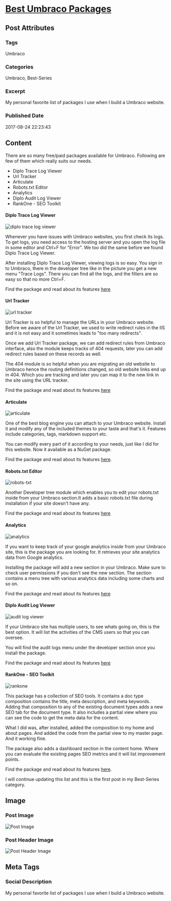 # [Best Umbraco Packages](https://www.abhith.net/post/best-umbraco-packages/)
## Post Attributes
### Tags
Umbraco
### Categories
Umbraco, Best-Series
### Excerpt
My personal favorite list of packages I use when I build a Umbraco website.
### Published Date
2017-08-24 22:23:43
## Content
 There are so many free/paid packages available for Umbraco. Following are few of them which really suits our needs.

- Diplo Trace Log Viewer
- Url Tracker
- Articulate
- Robots.txt Editor
- Analytics
- Diplo Audit Log Viewer 
- RankOne - SEO Toolkit

#### Diplo Trace Log Viewer

![diplo trace log viewer](trace-logs-w.png)

Whenever you have issues with Umbraco websites, you first check its logs. To get logs, you need access to the hosting server and you open the log file in some editor and Ctrl+F for "Error". We too did the same before we found Diplo Trace Log Viewer. 

After installing Diplo Trace Log Viewer, viewing logs is so easy. You sign in to Umbraco, there in the developer tree like in the picture you get a new menu "Trace Logs". There you can find all the logs, and the filters are so easy so that no more Ctrl+F.

Find the package and read about its features [here](https://our.umbraco.org/projects/developer-tools/diplo-trace-log-viewer/) 

#### Url Tracker

![url tracker](url-tracker.png)

Url Tracker is so helpful to manage the URLs in your Umbraco website. Before we aware of the Url Tracker, we used to write redirect rules in the IIS and it is not easy and it sometimes leads to "too many redirects".

Once we add Url Tracker package, we can add redirect rules from Umbraco interface, also the module keeps tracks of 404 requests, later you can add redirect rules based on these records as well.

The 404 module is so helpful when you are migrating an old website to Umbraco hence the routing definitions changed, so old website links end up in 404. Which you are tracking and later you can map it to the new link in the site using the URL tracker. 

Find the package and read about its features [here](https://our.umbraco.org/projects/developer-tools/301-url-tracker/)

#### Articulate

![articulate](articulate.png)

One of the best blog engine you can attach to your Umbraco website. Install it and modify any of the included themes to your taste and that's it. Features include categories, tags, markdown support etc. 

You can modify every part of it according to your needs, just like I did for this website. Now it available as a NuGet package.

Find the package and read about its features [here](https://our.umbraco.org/projects/starter-kits/articulate/). 

#### Robots.txt Editor

![robots-txt](robots-txt.png)

Another Developer tree module which enables you to edit your robots.txt inside from your Umbraco section.It adds a basic robots.txt file during installation if your site doesn't have any. 

Find the package and read about its features [here](https://our.umbraco.org/projects/developer-tools/robotstxt-editor)

#### Analytics

![analytics](analytics.png)

If you want to keep track of your google analytics inside from your Umbraco site, this is the package you are looking for. It retrieves your site analytics data from Google analytics.

Installing the package will add a new section in your Umbraco. Make sure to check user permissions if you don't see the new section. The section contains a menu tree with various analytics data including some charts and so on. 

Find the package and read about its features [here](https://our.umbraco.org/projects/backoffice-extensions/analytics/)

#### Diplo Audit Log Viewer

![audit log viewer](audit-log-viewer-2.png)

If your Umbraco site has multiple users, to see whats going on, this is the best option. It will list the activities of the CMS users so that you can oversee.

You will find the audit logs menu under the developer section once you install the package. 

Find the package and read about its features [here](https://our.umbraco.org/projects/developer-tools/diplo-audit-log-viewer/)

#### RankOne - SEO Toolkit

![rankone](Rankone.png)

This package has a collection of SEO tools. It contains a doc type composition contains the title, meta description, and meta keywords. Adding that composition to any of the existing document types adds a new SEO tab for the document type. It also includes a partial view where you can see the code to get the meta data for the content.

What I did was, after installed, added the composition to my home and about pages. And added the code from the partial view to my master page. And it working fine.

The package also adds a dashboard section in the content home. Where you can evaluate the existing pages SEO metrics and it will list improvement points.

Find the package and read about its features [here](https://our.umbraco.org/projects/backoffice-extensions/rankone-seo-toolkit/https://our.umbraco.org/projects/backoffice-extensions/rankone-seo-toolkit/).

I will continue updating this list and this is the first post in my Best-Series category.

 

## Image
### Post Image
![Post Image](installed-packages.png) 
### Post Header Image
![Post Header Image](amador-loureiro-779.jpg)

## Meta Tags
### Social Description
My personal favorite list of packages I use when I build a Umbraco website.


